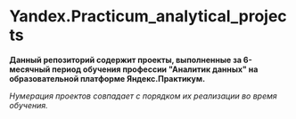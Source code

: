 # Yandex.Practicum_analytical_projects
**Данный репозиторий содержит проекты, выполненные за 6-месячный период обучения профессии "Аналитик данных" на образовательной платформе Яндекс.Практикум.**

*Нумерация проектов совпадает с порядком их реализации во время обучения.*
